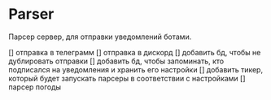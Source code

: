 # Parser

Парсер сервер, для отправки уведомлений ботами.

[] отправка в телеграмм
[] отправка в дискорд
[] добавить бд, чтобы не дублировать отправки
[] добавить бд, чтобы запоминать, кто подписался на уведомления и хранить его настройки
[] добавить тикер, который будет запускать парсеры в соответствии с настройками
[] парсер погоды